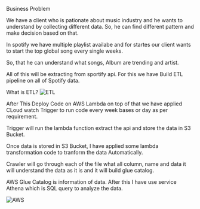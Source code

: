 Business Problem

We have a client who is pationate about music industry and he wants to understand by collecting different data. So, he can find different pattern and make decision based on that.

In spotify we have multiple playlist availabe and for startes our client wants to start the top global song every single weeks. 

So, that he can understand what songs, Album are trending and artist.

All of this will be extracting from sportify api. For this we have Build ETL pipeline on all of Spotify data.

What is ETL?
![ETL](https://github.com/NikhilYJadhav/Spotify_Data_Pipeline_ETL_AWS/assets/112622476/81ea337f-ff88-438f-a623-70780b683c79)

After This Deploy Code on AWS Lambda on top of that we have applied CLoud watch Trigger to run code every week bases or day as per requirement. 

Trigger will run the lambda function extract the api and store the data in S3 Bucket. 

Once data is stored in S3 Bucket, I have applied some lambda transformation code to tranform the data Automatically.

Crawler will go through each of the file what all column, name and data it will understand the data as it is and it will build glue catalog.

AWS Glue Catalog is information of data. After this I have use service Athena which is SQL query to analyze the data.

![AWS](https://github.com/NikhilYJadhav/Spotify_Data_Pipeline_ETL_AWS/assets/112622476/95f188cc-043e-4b66-8e2e-47c052820999)

